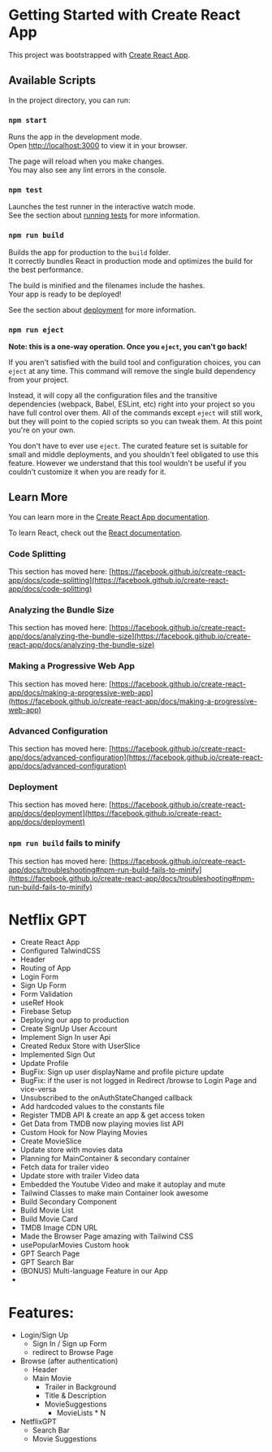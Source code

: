 # Getting Started with Create React App

This project was bootstrapped with [Create React App](https://github.com/facebook/create-react-app).

## Available Scripts

In the project directory, you can run:

### `npm start`

Runs the app in the development mode.\
Open [http://localhost:3000](http://localhost:3000) to view it in your browser.

The page will reload when you make changes.\
You may also see any lint errors in the console.

### `npm test`

Launches the test runner in the interactive watch mode.\
See the section about [running tests](https://facebook.github.io/create-react-app/docs/running-tests) for more information.

### `npm run build`

Builds the app for production to the `build` folder.\
It correctly bundles React in production mode and optimizes the build for the best performance.

The build is minified and the filenames include the hashes.\
Your app is ready to be deployed!

See the section about [deployment](https://facebook.github.io/create-react-app/docs/deployment) for more information.

### `npm run eject`

**Note: this is a one-way operation. Once you `eject`, you can't go back!**

If you aren't satisfied with the build tool and configuration choices, you can `eject` at any time. This command will remove the single build dependency from your project.

Instead, it will copy all the configuration files and the transitive dependencies (webpack, Babel, ESLint, etc) right into your project so you have full control over them. All of the commands except `eject` will still work, but they will point to the copied scripts so you can tweak them. At this point you're on your own.

You don't have to ever use `eject`. The curated feature set is suitable for small and middle deployments, and you shouldn't feel obligated to use this feature. However we understand that this tool wouldn't be useful if you couldn't customize it when you are ready for it.

## Learn More

You can learn more in the [Create React App documentation](https://facebook.github.io/create-react-app/docs/getting-started).

To learn React, check out the [React documentation](https://reactjs.org/).

### Code Splitting

This section has moved here: [https://facebook.github.io/create-react-app/docs/code-splitting](https://facebook.github.io/create-react-app/docs/code-splitting)

### Analyzing the Bundle Size

This section has moved here: [https://facebook.github.io/create-react-app/docs/analyzing-the-bundle-size](https://facebook.github.io/create-react-app/docs/analyzing-the-bundle-size)

### Making a Progressive Web App

This section has moved here: [https://facebook.github.io/create-react-app/docs/making-a-progressive-web-app](https://facebook.github.io/create-react-app/docs/making-a-progressive-web-app)

### Advanced Configuration

This section has moved here: [https://facebook.github.io/create-react-app/docs/advanced-configuration](https://facebook.github.io/create-react-app/docs/advanced-configuration)

### Deployment

This section has moved here: [https://facebook.github.io/create-react-app/docs/deployment](https://facebook.github.io/create-react-app/docs/deployment)

### `npm run build` fails to minify

This section has moved here: [https://facebook.github.io/create-react-app/docs/troubleshooting#npm-run-build-fails-to-minify](https://facebook.github.io/create-react-app/docs/troubleshooting#npm-run-build-fails-to-minify)


# Netflix GPT
 - Create React App
 - Configured TalwindCSS
 - Header
 - Routing of App
 - Login Form
 - Sign Up Form
 - Form Validation
 - useRef Hook
 - Firebase Setup
 - Deploying our app to production
 - Create SignUp User Account
 - Implement Sign In user Api
 - Created Redux Store with UserSlice
 - Implemented Sign Out
 - Update Profile
 - BugFix: Sign up user displayName and profile picture update
 - BugFix: if the user is not logged in Redirect /browse to Login Page and vice-versa
 - Unsubscribed to the onAuthStateChanged callback
 - Add hardcoded values to the constants file
 - Register TMDB API & create an app & get access token
 - Get Data from TMDB now playing movies list API
 - Custom Hook for Now Playing Movies
 - Create MovieSlice
 - Update store with movies data
 - Planning for MainContainer & secondary container
 - Fetch data for trailer video
 - Update store with trailer Video data
 - Embedded the Youtube Video and make it autoplay and mute
 - Tailwind Classes to make main Container look awesome
 - Build Secondary Component
 - Build Movie List
 - Build Movie Card
 - TMDB Image CDN URL
 - Made the Browser Page amazing with Tailwind CSS
 - usePopularMovies Custom hook
 - GPT Search Page
 - GPT Search Bar
 - (BONUS) Multi-language Feature in our App
 - 


# Features:
 - Login/Sign Up
    - Sign In / Sign up Form
    - redirect to Browse Page
 - Browse (after authentication)
    - Header
    - Main Movie
        - Trailer in Background
        - Title & Description
        - MovieSuggestions
            - MovieLists * N
 - NetflixGPT
    - Search Bar
    - Movie Suggestions